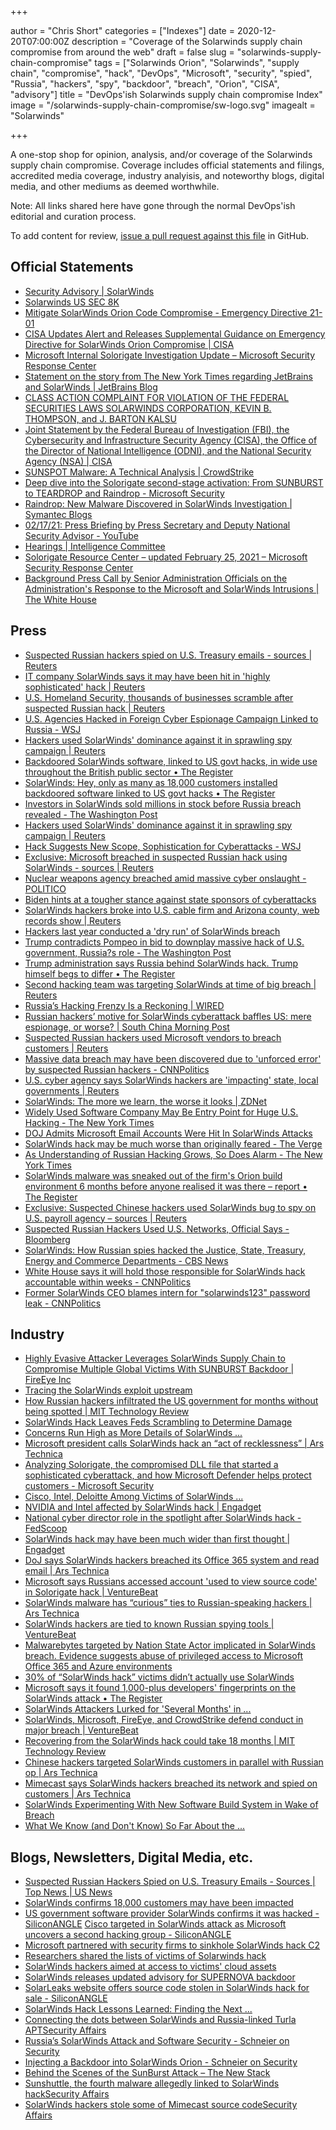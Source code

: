 +++

author = "Chris Short"
categories = ["Indexes"]
date = 2020-12-20T07:00:00Z
description = "Coverage of the Solarwinds supply chain compromise from around the web"
draft = false
slug = "solarwinds-supply-chain-compromise"
tags = ["Solarwinds Orion", "Solarwinds", "supply chain", "compromise", "hack", "DevOps", "Microsoft", "security", "spied", "Russia", "hackers", "spy", "backdoor", "breach", "Orion", "CISA", "advisory"]
title = "DevOps'ish Solarwinds supply chain compromise Index"
image = "/solarwinds-supply-chain-compromise/sw-logo.svg"
imagealt = "Solarwinds"

+++

A one-stop shop for opinion, analysis, and/or coverage of the Solarwinds supply chain compromise. Coverage includes official statements and filings, accredited media coverage, industry analyisis, and noteworthy blogs, digital media, and other mediums as deemed worthwhile.

Note: All links shared here have gone through the normal DevOps'ish editorial and curation process.

To add content for review, [issue a pull request against this file](https://github.com/chris-short/devopsish.com/blob/main/content/post/solarwinds-supply-chain-compromise/index.md) in GitHub.

## Official Statements

* [Security Advisory | SolarWinds](https://www.solarwinds.com/securityadvisory)
* [Solarwinds US SEC 8K](https://www.sec.gov/ix?doc=/Archives/edgar/data/1739942/000162828020017451/swi-20201214.htm)
* [Mitigate SolarWinds Orion Code Compromise - Emergency Directive 21-01](https://cyber.dhs.gov/ed/21-01/)
* [CISA Updates Alert and Releases Supplemental Guidance on Emergency Directive for SolarWinds Orion Compromise | CISA](https://us-cert.cisa.gov/ncas/current-activity/2020/12/19/cisa-updates-alert-and-releases-supplemental-guidance-emergency)
* [Microsoft Internal Solorigate Investigation Update – Microsoft Security Response Center](https://msrc-blog.microsoft.com/2020/12/31/microsoft-internal-solorigate-investigation-update/)
* [Statement on the story from The New York Times regarding JetBrains and SolarWinds | JetBrains Blog](https://blog.jetbrains.com/blog/2021/01/06/statement-on-the-story-from-the-new-york-times-regarding-jetbrains-and-solarwinds/)
* [CLASS ACTION COMPLAINT FOR VIOLATION OF THE FEDERAL SECURITIES LAWS SOLARWINDS CORPORATION, KEVIN B. THOMPSON, and J. BARTON KALSU](https://www.courtlistener.com/recap/gov.uscourts.txwd.1118887/gov.uscourts.txwd.1118887.1.0.pdf)
* [Joint Statement by the Federal Bureau of Investigation (FBI), the Cybersecurity and Infrastructure Security Agency (CISA), the Office of the Director of National Intelligence (ODNI), and the National Security Agency (NSA) | CISA](https://www.cisa.gov/news/2021/01/05/joint-statement-federal-bureau-investigation-fbi-cybersecurity-and-infrastructure)
* [SUNSPOT Malware: A Technical Analysis | CrowdStrike](https://www.crowdstrike.com/blog/sunspot-malware-technical-analysis/)
* [Deep dive into the Solorigate second-stage activation: From SUNBURST to TEARDROP and Raindrop - Microsoft Security](https://www.microsoft.com/security/blog/2021/01/20/deep-dive-into-the-solorigate-second-stage-activation-from-sunburst-to-teardrop-and-raindrop/)
* [Raindrop: New Malware Discovered in SolarWinds Investigation | Symantec Blogs](https://symantec-enterprise-blogs.security.com/blogs/threat-intelligence/solarwinds-raindrop-malware)
* [02/17/21: Press Briefing by Press Secretary and Deputy National Security Advisor - YouTube](https://www.youtube.com/watch?v=Ta_vatZ24Cs&feature=share)
* [Hearings | Intelligence Committee](https://www.intelligence.senate.gov/hearings/open-hearing-hearing-hack-us-networks-foreign-adversary)
* [Solorigate Resource Center – updated February 25, 2021 – Microsoft Security Response Center](https://msrc-blog.microsoft.com/2020/12/21/december-21st-2020-solorigate-resource-center/)
* [Background Press Call by Senior Administration Officials on the Administration's Response to the Microsoft and SolarWinds Intrusions | The White House](https://www.whitehouse.gov/briefing-room/statements-releases/2021/03/12/background-press-call-by-senior-administration-officials-on-the-administrations-response-to-the-microsoft-and-solarwinds-intrusions/)

## Press

* [Suspected Russian hackers spied on U.S. Treasury emails - sources | Reuters](https://www.reuters.com/article/us-usa-cyber-treasury-exclsuive-idUSKBN28N0PG)
* [IT company SolarWinds says it may have been hit in 'highly sophisticated' hack | Reuters](https://www.reuters.com/article/us-usa-solarwinds-cyber-idUSKBN28N0Y7)
* [U.S. Homeland Security, thousands of businesses scramble after suspected Russian hack | Reuters](https://www.reuters.com/article/us-global-cyber-idUSKBN28O26X)
* [U.S. Agencies Hacked in Foreign Cyber Espionage Campaign Linked to Russia - WSJ](https://www.wsj.com/articles/agencies-hacked-in-foreign-cyber-espionage-campaign-11607897866)
* [Hackers used SolarWinds' dominance against it in sprawling spy campaign | Reuters](https://www.reuters.com/article/global-cyber-solarwinds-idUSKBN28P2N8)
* [Backdoored SolarWinds software, linked to US govt hacks, in wide use throughout the British public sector • The Register](https://www.theregister.com/2020/12/14/solarwinds_public_sector/)
* [SolarWinds: Hey, only as many as 18,000 customers installed backdoored software linked to US govt hacks • The Register](https://www.theregister.com/2020/12/15/solar_winds_update/)
* [Investors in SolarWinds sold millions in stock before Russia breach revealed - The Washington Post](https://www.washingtonpost.com/technology/2020/12/15/solarwinds-russia-breach-stock-trades/)
* [Hackers used SolarWinds' dominance against it in sprawling spy campaign | Reuters](https://www.reuters.com/article/global-cyber-solarwinds-idUSKBN28Q07P)
* [Hack Suggests New Scope, Sophistication for Cyberattacks - WSJ](https://www.wsj.com/articles/hack-suggests-new-scope-sophistication-for-cyberattacks-11608251360)
* [Exclusive: Microsoft breached in suspected Russian hack using SolarWinds - sources | Reuters](https://www.reuters.com/article/global-cyber-microsoft-exclusive-int-idUSKBN28R3BW)
* [Nuclear weapons agency breached amid massive cyber onslaught - POLITICO](https://www.politico.com/news/2020/12/17/nuclear-agency-hacked-officials-inform-congress-447855)
* [Biden hints at a tougher stance against state sponsors of cyberattacks](https://www.cnbc.com/2020/12/17/biden-hints-at-a-tougher-stance-against-state-sponsors-of-cyberattacks.html)
* [SolarWinds hackers broke into U.S. cable firm and Arizona county, web records show | Reuters](https://www.reuters.com/article/us-usa-cyber-idUSKBN28S2B9)
* [Hackers last year conducted a 'dry run' of SolarWinds breach](https://news.yahoo.com/hackers-last-year-conducted-a-dry-run-of-solar-winds-breach-215232815.html)
* [Trump contradicts Pompeo in bid to downplay massive hack of U.S. government, Russia?s role - The Washington Post](https://www.washingtonpost.com/national-security/russia-is-behind-the-broad-ongoing-cyber-spy-campaign-against-the-us-government-and-private-sector-pompeo-says/2020/12/19/8c850cf0-41b3-11eb-8bc0-ae155bee4aff_story.html)
* [Trump administration says Russia behind SolarWinds hack. Trump himself begs to differ • The Register](https://www.theregister.com/2020/12/20/solarwinds_update_trump_contradicts_pompeo_russia_attribution/)
* [Second hacking team was targeting SolarWinds at time of big breach | Reuters](https://www.reuters.com/article/us-usa-cyber-solarwinds-idUSKBN28T0U1)
* [Russia’s Hacking Frenzy Is a Reckoning | WIRED](https://www.wired.com/story/russia-hack-supply-chain-reckoning/)
* [Russian hackers’ motive for SolarWinds cyberattack baffles US: mere espionage, or worse? | South China Morning Post](https://www.scmp.com/tech/policy/article/3115216/russian-hackers-motive-solarwinds-cyberattack-baffle-us-mere-espionage)
* [Suspected Russian hackers used Microsoft vendors to breach customers | Reuters](https://www.reuters.com/article/us-global-cyber-usa-idUSKBN28Y1BF)
* [Massive data breach may have been discovered due to 'unforced error' by suspected Russian hackers - CNNPolitics](https://www.cnn.com/2020/12/23/politics/hack-unforced-error-discovery/index.html)
* [U.S. cyber agency says SolarWinds hackers are 'impacting' state, local governments | Reuters](https://www.reuters.com/article/us-global-cyber-usa-idUSKBN28Y09L)
* [SolarWinds: The more we learn, the worse it looks | ZDNet](https://www.zdnet.com/article/solarwinds-the-more-we-learn-the-worse-it-looks/)
* [Widely Used Software Company May Be Entry Point for Huge U.S. Hacking - The New York Times](https://www.nytimes.com/2021/01/06/us/politics/russia-cyber-hack.html)
* [DOJ Admits Microsoft Email Accounts Were Hit In SolarWinds Attacks](https://www.forbes.com/sites/thomasbrewster/2021/01/06/doj-admits-microsoft-email-accounts-were-hit-in-solarwinds-attacks/?sh=1daec11c5a3f)
* [SolarWinds hack may be much worse than originally feared - The Verge](https://www.theverge.com/2021/1/2/22210667/solarwinds-hack-worse-government-microsoft-cybersecurity)
* [As Understanding of Russian Hacking Grows, So Does Alarm - The New York Times](https://www.nytimes.com/2021/01/02/us/politics/russian-hacking-government.html)
* [SolarWinds malware was sneaked out of the firm's Orion build environment 6 months before anyone realised it was there – report • The Register](https://www.theregister.com/2021/01/12/solarwinds_tech_analysis_crowdstrike/)
* [Exclusive: Suspected Chinese hackers used SolarWinds bug to spy on U.S. payroll agency – sources | Reuters](https://www.reuters.com/article/us-cyber-solarwinds-china-idUSKBN2A22K8)
* [Suspected Russian Hackers Used U.S. Networks, Official Says - Bloomberg](https://www.bloomberg.com/news/articles/2021-02-17/solarwinds-hacks-perpetrated-from-inside-u-s-white-house-says)
* [SolarWinds: How Russian spies hacked the Justice, State, Treasury, Energy and Commerce Departments - CBS News](https://www.cbsnews.com/news/solarwinds-hack-russia-cyberattack-60-minutes-2021-02-14/)
* [White House says it will hold those responsible for SolarWinds hack accountable within weeks - CNNPolitics](https://www.cnn.com/2021/02/19/politics/sullivan-solarwinds-khashoggi/index.html)
* [Former SolarWinds CEO blames intern for "solarwinds123" password leak - CNNPolitics](https://www.cnn.com/2021/02/26/politics/solarwinds123-password-intern/index.html)

## Industry

* [Highly Evasive Attacker Leverages SolarWinds Supply Chain to Compromise Multiple Global Victims With SUNBURST Backdoor | FireEye Inc](https://www.fireeye.com/blog/threat-research/2020/12/evasive-attacker-leverages-solarwinds-supply-chain-compromises-with-sunburst-backdoor.html)
* [Tracing the SolarWinds exploit upstream](https://blog.sonatype.com/tracing-the-solarwinds-exploit-upstream)
* [How Russian hackers infiltrated the US government for months without being spotted | MIT Technology Review](https://www.technologyreview.com/2020/12/15/1014462/how-russian-hackers-infiltrated-the-us-government-for-months-without-being-spotted/)
* [SolarWinds Hack Leaves Feds Scrambling to Determine Damage](https://gizmodo.com/feds-still-trying-to-determine-how-screwed-they-are-aft-1845888076)
* [Concerns Run High as More Details of SolarWinds ...](https://www.darkreading.com/attacks-breaches/concerns-run-high-as-more-details-of-solarwinds-hack-emerge/d/d-id/1339726)
* [Microsoft president calls SolarWinds hack an “act of recklessness” | Ars Technica](https://arstechnica.com/information-technology/2020/12/only-an-elite-few-solarwinds-hack-victims-received-follow-on-attacks/)
* [Analyzing Solorigate, the compromised DLL file that started a sophisticated cyberattack, and how Microsoft Defender helps protect customers - Microsoft Security](https://www.microsoft.com/security/blog/2020/12/18/analyzing-solorigate-the-compromised-dll-file-that-started-a-sophisticated-cyberattack-and-how-microsoft-defender-helps-protect/)
* [Cisco, Intel, Deloitte Among Victims of SolarWinds ...](https://www.darkreading.com/threat-intelligence/cisco-intel-deloitte-among-victims-of-solarwinds-breach-report/d/d-id/1339780)
* [NVIDIA and Intel affected by SolarWinds hack | Engadget](https://www.engadget.com/nvidia-intel-solarwinds-hack-002444049.html)
* [National cyber director role in the spotlight after SolarWinds hack - FedScoop](https://www.fedscoop.com/national-cyber-director-solarwinds/)
* [SolarWinds hack may have been much wider than first thought | Engadget](https://www.engadget.com/russia-solarwinds-hack-broader-than-expected-211046098.html)
* [DoJ says SolarWinds hackers breached its Office 365 system and read email | Ars Technica](https://arstechnica.com/information-technology/2021/01/doj-says-solarwinds-hackers-breached-its-office-365-system-and-read-email/)
* [Microsoft says Russians accessed account 'used to view source code' in Solorigate hack | VentureBeat](https://venturebeat.com/2020/12/31/microsoft-says-russians-accessed-account-used-to-view-source-code-in-solorigate-hack/)
* [SolarWinds malware has “curious” ties to Russian-speaking hackers | Ars Technica](https://arstechnica.com/information-technology/2021/01/solarwinds-malware-has-curious-ties-to-russian-speaking-hackers/)
* [SolarWinds hackers are tied to known Russian spying tools | VentureBeat](https://venturebeat.com/2021/01/11/solarwinds-hackers-are-tied-to-known-russian-spying-tools/)
* [Malwarebytes targeted by Nation State Actor implicated in SolarWinds breach. Evidence suggests abuse of privileged access to Microsoft Office 365 and Azure environments](https://blog.malwarebytes.com/malwarebytes-news/2021/01/malwarebytes-targeted-by-nation-state-actor-implicated-in-solarwinds-breach-evidence-suggests-abuse-of-privileged-access-to-microsoft-office-365-and-azure-environments/)
* [30% of “SolarWinds hack” victims didn’t actually use SolarWinds](https://arstechnica.com/information-technology/2021/01/30-of-solarwinds-hack-victims-didnt-actually-use-solarwinds/)
* [Microsoft says it found 1,000-plus developers' fingerprints on the SolarWinds attack • The Register](https://www.theregister.com/2021/02/15/solarwinds_microsoft_fireeye_analysis/)
* [SolarWinds Attackers Lurked for 'Several Months' in ...](https://www.darkreading.com/threat-intelligence/solarwinds-attackers-lurked-for-several-months-in-fireeyes-network/d/d-id/1340239?_mc=rss_x_drr_edt_aud_dr_x_x-rss-simple)
* [SolarWinds, Microsoft, FireEye, and CrowdStrike defend conduct in major breach | VentureBeat](https://venturebeat.com/2021/02/24/solarwinds-microsoft-fireeye-and-crowdstrike-defend-conduct-in-major-breach/)
* [Recovering from the SolarWinds hack could take 18 months | MIT Technology Review](https://www.technologyreview.com/2021/03/02/1020166/solarwinds-brandon-wales-hack-recovery-18-months/)
* [Chinese hackers targeted SolarWinds customers in parallel with Russian op | Ars Technica](https://arstechnica.com/gadgets/2021/03/chinese-hackers-targeted-solarwinds-customers-in-parallel-with-russian-op/)
* [Mimecast says SolarWinds hackers breached its network and spied on customers | Ars Technica](https://arstechnica.com/gadgets/2021/03/mimecast-says-solarwinds-hackers-breached-its-network-and-spied-on-customers/)
* [SolarWinds Experimenting With New Software Build System in Wake of Breach](https://www.darkreading.com/attacks-breaches/solarwinds-experimenting-with-new-software-build-system-in-wake-of-breach/d/d-id/1340532?_mc=rss_x_drr_edt_aud_dr_x_x-rss-simple)
* [What We Know (and Don't Know) So Far About the ...](https://www.darkreading.com/attacks-breaches/what-we-know-(and-dont-know)-so-far-about-the-supernova-solarwinds-attack-/d/d-id/1340513?_mc=rss_x_drr_edt_aud_dr_x_x-rss-simple)

## Blogs, Newsletters, Digital Media, etc.

* [Suspected Russian Hackers Spied on U.S. Treasury Emails - Sources | Top News | US News](https://www.usnews.com/news/top-news/articles/2020-12-13/exclusive-us-treasury-breached-by-hackers-backed-by-foreign-government-sources)
* [SolarWinds confirms 18,000 customers may have been impacted](https://securityaffairs.co/wordpress/112294/hacking/solarwinds-sec-filing.html)
* [US government software provider SolarWinds confirms it was hacked - SiliconANGLE](https://siliconangle.com/2020/12/14/us-government-software-provider-solarwinds-confirms-hacked/)
[Cisco targeted in SolarWinds attack as Microsoft uncovers a second hacking group - SiliconANGLE](https://siliconangle.com/2020/12/20/cisco-targeted-solarwinds-attack-microsoft-uncovers-second-hacking-group/)
* [Microsoft partnered with security firms to sinkhole SolarWinds hack C2](https://securityaffairs.co/wordpress/112342/apt/microsoft-seized-c2-solarwinds-hack.html)
* [Researchers shared the lists of victims of Solarwinds hack](https://securityaffairs.co/wordpress/112555/hacking/solarwinds-victims-lists.html)
* [SolarWinds hackers aimed at access to victims' cloud assets](https://securityaffairs.co/wordpress/112773/hacking/solarwinds-solorigate-attack-chain.html)
* [SolarWinds releases updated advisory for SUPERNOVA backdoor](https://securityaffairs.co/wordpress/112668/security/solarwinds-supernova-malware-advisory.html)
* [SolarLeaks website offers source code stolen in SolarWinds hack for sale - SiliconANGLE](https://siliconangle.com/2021/01/14/solarleaks-website-offers-source-code-stolen-solarwinds-hack-sale/)
* [SolarWinds Hack Lessons Learned: Finding the Next ...](https://www.darkreading.com/omdia/solarwinds-hack-lessons-learned-finding-the-next-supply-chain-attack/a/d-id/1339871)
* [Connecting the dots between SolarWinds and Russia-linked Turla APTSecurity Affairs](https://securityaffairs.co/wordpress/113289/apt/solarwinds-turla-apt.html)
* [Russia’s SolarWinds Attack and Software Security - Schneier on Security](https://www.schneier.com/blog/archives/2021/01/russias-solarwinds-attack-and-software-security.html)
* [Injecting a Backdoor into SolarWinds Orion - Schneier on Security](https://www.schneier.com/blog/archives/2021/01/injecting-a-backdoor-into-solarwinds-orion.html)
* [Behind the Scenes of the SunBurst Attack – The New Stack](https://thenewstack.io/behind-the-scenes-of-the-sunburst-attack/)
* [Sunshuttle, the fourth malware allegedly linked to SolarWinds hackSecurity Affairs](https://securityaffairs.co/wordpress/115291/malware/sunshuttle-backdoor-solarwinds-hack.html)
* [SolarWinds hackers stole some of Mimecast source codeSecurity Affairs](https://securityaffairs.co/wordpress/115670/data-breach/solarwinds-hackers-stole-mimecast-code.html)
